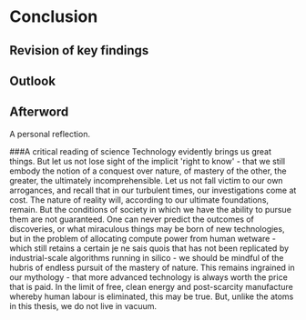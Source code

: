 # Conclusion	
## Revision of key findings		
## Outlook	
## Afterword
A personal reflection.


###A critical reading of science
Technology evidently brings us great things. But let us not lose sight of the implicit 'right to know' - that we still embody the notion of a conquest over nature, of mastery of the other, the greater, the ultimately incomprehensible. Let us not fall victim to our own arrogances, and recall that in our turbulent times, our investigations come at cost. The nature of reality will, according to our ultimate foundations, remain. But the conditions of society in which we have the ability to pursue them are not guaranteed. One can never predict the outcomes of discoveries, or what miraculous things may be born of new technologies, but in the problem of allocating compute power from human wetware - which still retains a certain je ne sais quois that has not been replicated by industrial-scale algorithms running in silico - we should be mindful of the hubris of endless pursuit of the mastery of nature. This remains ingrained in our mythology - that more advanced technology is always worth the price that is paid. In the limit of free, clean energy and post-scarcity manufacture whereby human labour is eliminated, this may be true. But, unlike the atoms in this thesis, we do not live in vacuum. 
